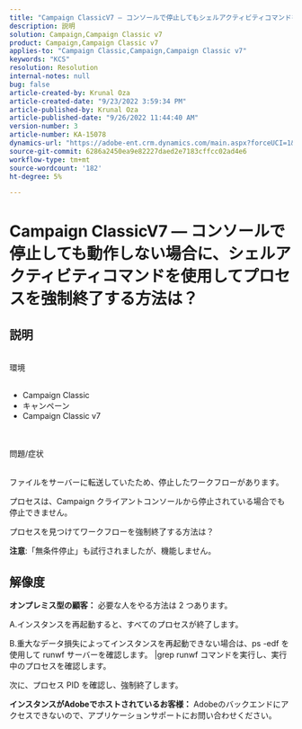 ```yaml
---
title: "Campaign ClassicV7 — コンソールで停止してもシェルアクティビティコマンドを使用してプロセスを強制終了する方法？"
description: 説明
solution: Campaign,Campaign Classic v7
product: Campaign,Campaign Classic v7
applies-to: "Campaign Classic,Campaign,Campaign Classic v7"
keywords: "KCS"
resolution: Resolution
internal-notes: null
bug: false
article-created-by: Krunal Oza
article-created-date: "9/23/2022 3:59:34 PM"
article-published-by: Krunal Oza
article-published-date: "9/26/2022 11:44:40 AM"
version-number: 3
article-number: KA-15078
dynamics-url: "https://adobe-ent.crm.dynamics.com/main.aspx?forceUCI=1&pagetype=entityrecord&etn=knowledgearticle&id=722ce7b2-583b-ed11-9db0-000d3a5c1bcc"
source-git-commit: 6286a2450ea9e82227daed2e7183cffcc02ad4e6
workflow-type: tm+mt
source-wordcount: '182'
ht-degree: 5%

---
```


# Campaign ClassicV7 — コンソールで停止しても動作しない場合に、シェルアクティビティコマンドを使用してプロセスを強制終了する方法は？

## 説明

<br>環境<br><br>
- Campaign Classic
- キャンペーン
- Campaign Classic v7



<br><br>問題/症状<br><br>


ファイルをサーバーに転送していたため、停止したワークフローがあります。

プロセスは、Campaign クライアントコンソールから停止されている場合でも停止できません。

プロセスを見つけてワークフローを強制終了する方法は？

<b>注意</b>:「無条件停止」も試行されましたが、機能しません。


## 解像度

<b>オンプレミス型の顧客：</b>
必要な人をやる方法は 2 つあります。

A.インスタンスを再起動すると、すべてのプロセスが終了します。

B.重大なデータ損失によってインスタンスを再起動できない場合は、ps -edf を使用して runwf サーバーを確認します。 |grep runwf コマンドを実行し、実行中のプロセスを確認します。

次に、プロセス PID を確認し、強制終了します。

<b>インスタンスがAdobeでホストされているお客様：</b> Adobeのバックエンドにアクセスできないので、アプリケーションサポートにお問い合わせください。
